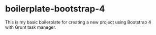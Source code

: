 # boilerplate-bootstrap-4

This is my basic boilerplate for creating a new project using Bootstrap 4 with Grunt task manager.
